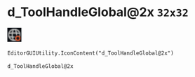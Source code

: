 # d_ToolHandleGlobal@2x `32x32`
<img src="/img/d_ToolHandleGlobal.png" width=32 height=32>

``` CSharp
EditorGUIUtility.IconContent("d_ToolHandleGlobal@2x")
```
```
d_ToolHandleGlobal@2x
```
